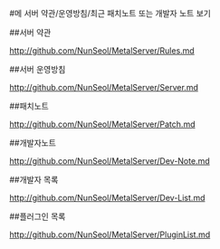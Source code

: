 #메 서버 약관/운영방침/최근 패치노트 또는 개발자 노트 보기

##서버 약관

http://github.com/NunSeol/MetalServer/Rules.md

##서버 운영방침

http://github.com/NunSeol/MetalServer/Server.md

##패치노트

http://github.com/NunSeol/MetalServer/Patch.md

##개발자노트

http://github.com/NunSeol/MetalServer/Dev-Note.md

##개발자 목록

http://github.com/NunSeol/MetalServer/Dev-List.md

##플러그인 목록

http://github.com/NunSeol/MetalServer/PluginList.md
